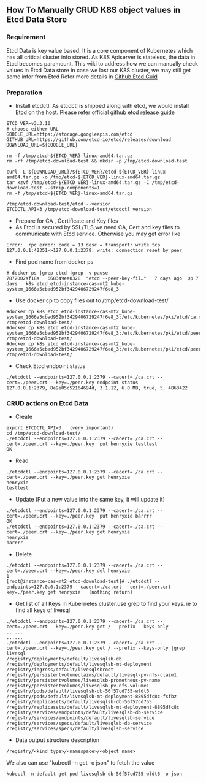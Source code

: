 ## How To Manually CRUD K8S object values in Etcd Data Store
### Requirement
   Etcd Data is key value based. It is a core component of Kubernetes which has all critical cluster info stored. As K8S Apiserver is stateless, the data in Etcd becomes paramount. This wiki to address how we can manually check values in Etcd Data store in case we lost our K8S cluster, we may still get some infor from Etcd Refer more details in [Github Etcd Guid](https://github.com/etcd-io/etcd/blob/master/Documentation/dev-guide/interacting_v3.md)

### Preparation
* Install etcdctl. As etcdctl is shipped along with etcd, we would install Etcd on the host.  Please refer official [github etcd release guide](https://github.com/etcd-io/etcd/releases)

```
ETCD_VER=v3.3.10
# choose either URL
GOOGLE_URL=https://storage.googleapis.com/etcd
GITHUB_URL=https://github.com/etcd-io/etcd/releases/download
DOWNLOAD_URL=${GOOGLE_URL}

rm -f /tmp/etcd-${ETCD_VER}-linux-amd64.tar.gz
rm -rf /tmp/etcd-download-test && mkdir -p /tmp/etcd-download-test

curl -L ${DOWNLOAD_URL}/${ETCD_VER}/etcd-${ETCD_VER}-linux-amd64.tar.gz -o /tmp/etcd-${ETCD_VER}-linux-amd64.tar.gz
tar xzvf /tmp/etcd-${ETCD_VER}-linux-amd64.tar.gz -C /tmp/etcd-download-test --strip-components=1
rm -f /tmp/etcd-${ETCD_VER}-linux-amd64.tar.gz

/tmp/etcd-download-test/etcd --version
ETCDCTL_API=3 /tmp/etcd-download-test/etcdctl version
```

* Prepare for CA , Certificate and Key files
 * As Etcd is secured by SSL/TLS,we need CA, Cert and key files to communicate with Etcd service. Otherwise you may get error like
 ```
 Error:  rpc error: code = 13 desc = transport: write tcp 127.0.0.1:42351->127.0.0.1:2379: write: connection reset by peer
 ```
 * Find pod name from docker ps
 ```
 # docker ps |grep etcd |grep -v pause
7872002af18a   668349ea0328  "etcd --peer-key-fil…"   7 days ago  Up 7 days   k8s_etcd_etcd-instance-cas-mt2_kube-system_1666a5cbad952bf3429406729247f6e8_3
```
 * Use docker cp to copy files out to /tmp/etcd-download-test/
 ```
 #docker cp k8s_etcd_etcd-instance-cas-mt2_kube-system_1666a5cbad952bf3429406729247f6e8_3:/etc/kubernetes/pki/etcd/ca.crt /tmp/etcd-download-test/
 #docker cp k8s_etcd_etcd-instance-cas-mt2_kube-system_1666a5cbad952bf3429406729247f6e8_3:/etc/kubernetes/pki/etcd/peer.crt /tmp/etcd-download-test/
 #docker cp k8s_etcd_etcd-instance-cas-mt2_kube-system_1666a5cbad952bf3429406729247f6e8_3:/etc/kubernetes/pki/etcd/peer.key /tmp/etcd-download-test/
 ```
 * Check Etcd endpoint status
 ```
 ./etcdctl --endpoints=127.0.0.1:2379 --cacert=./ca.crt --cert=./peer.crt --key=./peer.key endpoint status
127.0.0.1:2379, 8e9e05c52164694d, 3.1.12, 6.0 MB, true, 5, 4863422
```
 
### CRUD actions on Etcd Data
* Create 
```
export ETCDCTL_API=3   (very important)
cd /tmp/etcd-download-test/
./etcdctl --endpoints=127.0.0.1:2379 --cacert=./ca.crt --cert=./peer.crt --key=./peer.key  put henryxie testtest
OK
```

* Read
```
./etcdctl --endpoints=127.0.0.1:2379 --cacert=./ca.crt --cert=./peer.crt --key=./peer.key get henryxie
henryxie
testtest
```
* Update (Put a new value into the same key, it will update it)
```
./etcdctl --endpoints=127.0.0.1:2379 --cacert=./ca.crt --cert=./peer.crt --key=./peer.key  put henryxie barrrr
OK
./etcdctl --endpoints=127.0.0.1:2379 --cacert=./ca.crt --cert=./peer.crt --key=./peer.key get henryxie
henryxie
barrrr
```
* Delete
```
./etcdctl --endpoints=127.0.0.1:2379 --cacert=./ca.crt --cert=./peer.crt --key=./peer.key del henryxie
1
[root@instance-cas-mt2 etcd-download-test]# ./etcdctl --endpoints=127.0.0.1:2379 --cacert=./ca.crt --cert=./peer.crt --key=./peer.key get henryxie   (nothing return)
```
* Get list of all Keys in Kubernetes cluster,use grep to find your keys. ie to find all keys of livesql
```
./etcdctl --endpoints=127.0.0.1:2379 --cacert=./ca.crt --cert=./peer.crt --key=./peer.key get / --prefix --keys-only 
......
......
./etcdctl --endpoints=127.0.0.1:2379 --cacert=./ca.crt --cert=./peer.crt --key=./peer.key get / --prefix --keys-only |grep livesql
/registry/deployments/default/livesqlsb-db
/registry/deployments/default/livesqlsb-mt-deployment
/registry/ingress/default/livesqlsbroot
/registry/persistentvolumeclaims/default/livesql-pv-nfs-claim1
/registry/persistentvolumes/livesqlsb-prometheus-pv-name
/registry/persistentvolumes/livesqlsb-pv-nfs-volume1
/registry/pods/default/livesqlsb-db-56f57cd755-wldt6
/registry/pods/default/livesqlsb-mt-deployment-8895dfc8c-fsfbz
/registry/replicasets/default/livesqlsb-db-56f57cd755
/registry/replicasets/default/livesqlsb-mt-deployment-8895dfc8c
/registry/services/endpoints/default/livesqlsb-db-service
/registry/services/endpoints/default/livesqlsb-service
/registry/services/specs/default/livesqlsb-db-service
/registry/services/specs/default/livesqlsb-service
```
* Data output structure description
```
/registry/<kind type>/<namespace>/<object name>
```
We also can use "kubectl -n <namespace> get <kind type> <object name> -o json" to fetch the value
```
kubectl -n default get pod livesqlsb-db-56f57cd755-wldt6 -o json
```

